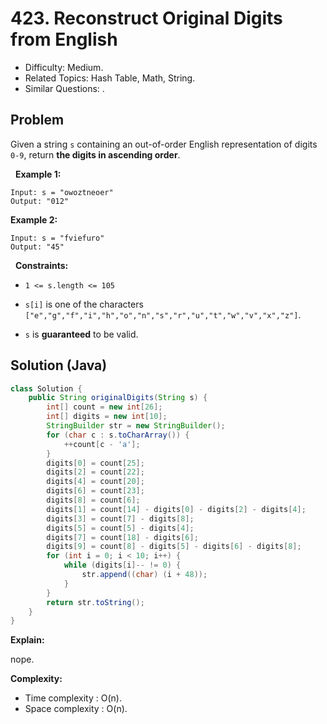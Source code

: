 # 423. Reconstruct Original Digits from English

- Difficulty: Medium.
- Related Topics: Hash Table, Math, String.
- Similar Questions: .

## Problem

Given a string ```s``` containing an out-of-order English representation of digits ```0-9```, return **the digits in **ascending** order**.

 
**Example 1:**
```
Input: s = "owoztneoer"
Output: "012"
```

**Example 2:**
```
Input: s = "fviefuro"
Output: "45"
```
 
**Constraints:**


	
- ```1 <= s.length <= 105```
	
- ```s[i]``` is one of the characters ```["e","g","f","i","h","o","n","s","r","u","t","w","v","x","z"]```.
	
- ```s``` is **guaranteed** to be valid.



## Solution (Java)

```java
class Solution {
    public String originalDigits(String s) {
        int[] count = new int[26];
        int[] digits = new int[10];
        StringBuilder str = new StringBuilder();
        for (char c : s.toCharArray()) {
            ++count[c - 'a'];
        }
        digits[0] = count[25];
        digits[2] = count[22];
        digits[4] = count[20];
        digits[6] = count[23];
        digits[8] = count[6];
        digits[1] = count[14] - digits[0] - digits[2] - digits[4];
        digits[3] = count[7] - digits[8];
        digits[5] = count[5] - digits[4];
        digits[7] = count[18] - digits[6];
        digits[9] = count[8] - digits[5] - digits[6] - digits[8];
        for (int i = 0; i < 10; i++) {
            while (digits[i]-- != 0) {
                str.append((char) (i + 48));
            }
        }
        return str.toString();
    }
}
```

**Explain:**

nope.

**Complexity:**

* Time complexity : O(n).
* Space complexity : O(n).
